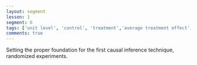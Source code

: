 ```yaml
---
layout: segment
lesson: 1
segment: 6
tags: ['unit level', 'control', 'treatment','average treatment effect','road']
comments: true
---
```

Setting the proper foundation for the first causal inference technique, randomized experiments.



